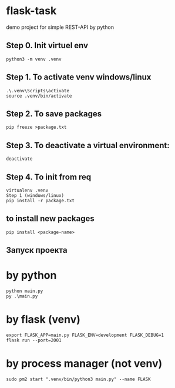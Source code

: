 # flask-task
demo project for simple REST-API by python

## Step 0. Init virtuel env
    python3 -m venv .venv

## Step 1. To activate venv windows/linux
    .\.venv\Scripts\activate
    source .venv/bin/activate

## Step 2. To save packages
    pip freeze >package.txt

## Step 3. To deactivate a virtual environment:
    deactivate

## Step 4. To init from req    
    virtualenv .venv
    Step 1 (windows/linux)
    pip install -r package.txt

## to install new packages
    pip install <package-name>

## Запуск проекта

# by python
    python main.py
    py .\main.py

# by flask (venv)
    export FLASK_APP=main.py FLASK_ENV=development FLASK_DEBUG=1
    flask run --port=2001

# by process manager (not venv)
    sudo pm2 start ".venv/bin/python3 main.py" --name FLASK
